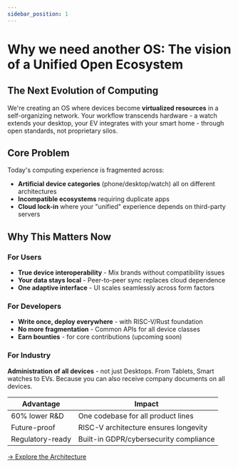 ```yaml
---
sidebar_position: 1
---
```


# Why we need another OS: The vision of a Unified Open Ecosystem

## The Next Evolution of Computing

We're creating an OS where devices become **virtualized resources** in a self-organizing network. Your workflow transcends hardware - a watch extends your desktop, your EV integrates with your smart home - through open standards, not proprietary silos.

## Core Problem

Today's computing experience is fragmented across:

- **Artificial device categories** (phone/desktop/watch) all on different architectures
- **Incompatible ecosystems** requiring duplicate apps
- **Cloud lock-in** where your "unified" experience depends on third-party servers

## Why This Matters Now

### For Users

- **True device interoperability** - Mix brands without compatibility issues
- **Your data stays local** - Peer-to-peer sync replaces cloud dependence
- **One adaptive interface** - UI scales seamlessly across form factors

### For Developers

- **Write once, deploy everywhere** - with RISC-V/Rust foundation
- **No more fragmentation** - Common APIs for all device classes
- **Earn bounties** - for core contributions (upcoming soon)

### For Industry

**Administration of all devices** - not just Desktops. From Tablets, Smart watches to EVs. Because you can also receive company documents on all devices.

| Advantage         | Impact |
|------------------|----------------|
| 60% lower R&D    | One codebase for all product lines |
| Future-proof     | RISC-V architecture ensures longevity |
| Regulatory-ready | Built-in GDPR/cybersecurity compliance |

[→ Explore the Architecture](/docs/contributing/development/architecture)
